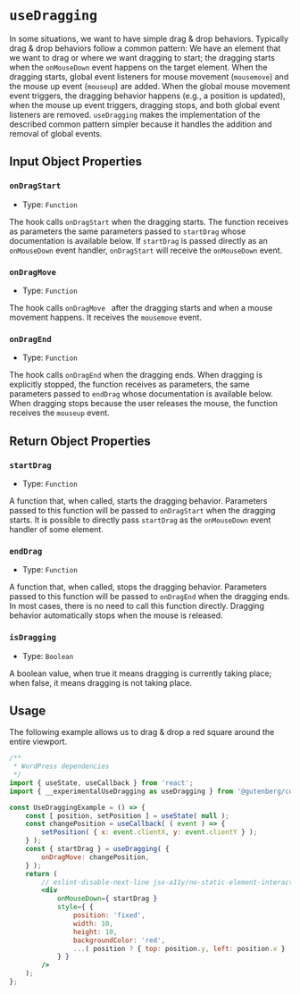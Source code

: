 # `useDragging`

In some situations, we want to have simple drag & drop behaviors.
Typically drag & drop behaviors follow a common pattern: We have an element that we want to drag or where we want dragging to start; the dragging starts when the `onMouseDown` event happens on the target element. When the dragging starts, global event listeners for mouse movement (`mousemove`) and the mouse up event (`mouseup`) are added. When the global mouse movement event triggers, the dragging behavior happens (e.g., a position is updated), when the mouse up event triggers, dragging stops, and both global event listeners are removed.
`useDragging` makes the implementation of the described common pattern simpler because it handles the addition and removal of global events.

## Input Object Properties

### `onDragStart`

-   Type: `Function`

The hook calls `onDragStart` when the dragging starts. The function receives as parameters the same parameters passed to `startDrag` whose documentation is available below.
If `startDrag` is passed directly as an `onMouseDown` event handler, `onDragStart` will receive the `onMouseDown` event.

### `onDragMove`

-   Type: `Function`

The hook calls `onDragMove ` after the dragging starts and when a mouse movement happens.
It receives the `mousemove` event.

### `onDragEnd`

-   Type: `Function`

The hook calls `onDragEnd` when the dragging ends. When dragging is explicitly stopped, the function receives as parameters, the same parameters passed to `endDrag` whose documentation is available below.
When dragging stops because the user releases the mouse, the function receives the `mouseup` event.

## Return Object Properties

### `startDrag`

-   Type: `Function`

A function that, when called, starts the dragging behavior. Parameters passed to this function will be passed to `onDragStart` when the dragging starts.
It is possible to directly pass `startDrag` as the `onMouseDown` event handler of some element.

### `endDrag`

-   Type: `Function`

A function that, when called, stops the dragging behavior. Parameters passed to this function will be passed to `onDragEnd` when the dragging ends.
In most cases, there is no need to call this function directly. Dragging behavior automatically stops when the mouse is released.

### `isDragging`

-   Type: `Boolean`

A boolean value, when true it means dragging is currently taking place; when false, it means dragging is not taking place.

## Usage

The following example allows us to drag & drop a red square around the entire viewport.

```jsx
/**
 * WordPress dependencies
 */
import { useState, useCallback } from 'react';
import { __experimentalUseDragging as useDragging } from '@gutenberg/compose';

const UseDraggingExample = () => {
	const [ position, setPosition ] = useState( null );
	const changePosition = useCallback( ( event ) => {
		setPosition( { x: event.clientX, y: event.clientY } );
	} );
	const { startDrag } = useDragging( {
		onDragMove: changePosition,
	} );
	return (
		// eslint-disable-next-line jsx-a11y/no-static-element-interactions
		<div
			onMouseDown={ startDrag }
			style={ {
				position: 'fixed',
				width: 10,
				height: 10,
				backgroundColor: 'red',
				...( position ? { top: position.y, left: position.x } : {} ),
			} }
		/>
	);
};
```
